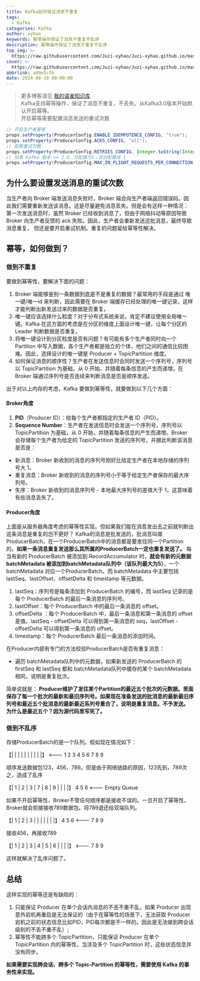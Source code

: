 ```yaml
---
title: Kafka如何保证消息不重复
tags:
  - Kafka
categories: Kafka
author: xyhao
keywords: 幂等操作保证了消息不重复不乱序
description: 幂等操作保证了消息不重复不乱序
top_img: >-
  https://raw.githubusercontent.com/Juzi-xyhao/Juzi-xyhao.github.io/master/assets/articleCover/Kafka.png
cover: >-
  https://raw.githubusercontent.com/Juzi-xyhao/Juzi-xyhao.github.io/master/assets/articleCover/Kafka.png
abbrlink: a09e5cfb
date: 2024-08-18 00:00:00
---
```




> 更多博客请见 [我的语雀知识库](https://www.yuque.com/u41117719/xd1qgc)  
Kafka支持幂等操作，保证了消息不重复，不丢失。从Kafka3.0版本开始默认开启幂等。  
开启幂等需要配置消息发送的重试次数


```java
// 开启生产者幂等
props.setProperty(ProducerConfig.ENABLE_IDEMPOTENCE_CONFIG, "true"); 
props.setProperty(ProducerConfig.ACKS_CONFIG, "all"); 
// 配置重试次数
props.setProperty(ProducerConfig.RETRIES_CONFIG, Integer.toString(Integer.MAX_VALUE)); 
// 如果 Kafka 版本 >= 2.0，可配置为5；否则配置成 1
props.setProperty(ProducerConfig.MAX_IN_FLIGHT_REQUESTS_PER_CONNECTION, "5"); 
```


## 为什么要设置发送消息的重试次数
当生产者向 Broker 端发送消息失败时，Broker 端会向生产者端返回错误码。因此我们需要重新发送该消息。这是尽量避免消息丢失。但是会有这样一种情况：
第一次发送消息时，虽然 Broker 已经收到消息了，但由于网络抖动等原因导致 Broker 向生产者反馈的 ack 失败。因此，生产者会重新发送这批消息，最终导致消息重复。
但还是要开启重试机制。重复的问题留给幂等性解决。

## 幂等，如何做到？
### 做到不重复
要做到幂等性，要解决下面的问题：

1. Broker 端能够鉴别一条数据到底是不是重复的数据？最常用的手段是通过 唯一键/唯一id 来判断，因此需要在 Broker 端缓存已经处理的唯一键记录，这样才能判断出新发送过来的数据是否重复。
2. 唯一键应该选择什么粒度？对于分布式系统来说，肯定不建议使用全局唯一键。Kafka 在这方面的考虑是在分区的维度上面设计唯一键，让每个分区的 Leader 判断数据是否重复。
3. 将唯一键设计到分区粒度是否有问题？有可能有多个生产者同时向一个 Partition 中写入数据，各个生产者都是独立的个体，他们之间的通信比较困难。因此，选择设计的唯一键是 Producer + TopicPartition 维度。
4. 如何保证消息的顺序性？生产者在发送信息时会同时发送一个序列号，序列号以 TopicPartition 为基础，从 0 开始，并随着每条信息的产生而递增。在 Broker 端通过序列号是否连续来判断消息是否是顺序发送。

出于对以上内存的考虑，Kafka 要做到幂等性，就要做到以下几个方面：
#### Broker角度

1. **PID**（Producer ID）：给每个生产者都指定的生产者 ID（PID）。
2. **Sequence Number**：生产者在发送信息时会发送一个序列号，序列号以 TopicPartition 为基础，从 0 开始，并随着每条信息的产生而递增。Broker 会存储每个生产者为给定的 TopicPartition 发送的序列号，并据此判断该消息是否是：
- 新消息：Broker 新收到的消息的序列号刚好比给定生产者在本地存储的序列号大 1。
- 重复消息：Broker 新收到的消息的序列号小于等于给定生产者保存的最大序列号。
- 失序：Broker 新收到的消息序列号 - 本地最大序列号的差值大于 1，这意味着有些消息丢失了。


#### Producer角度
上面是从服务器角度考虑的幂等性实现。但如果我们能在消息发出去之前就判断出这条消息是重复的岂不更好？
Kafka的消息是批发送的，批消息叫做ProducerBatch，在一个ProducerBatch中的消息都是要发往同一个Partition的。**如果一条消息重复发送那么其所属的ProducerBatch一定也重复发送了。**
每当有新的 ProducerBatch 被添加到 RecordAccumulator 时，**就会有新的元数据 batchMetadata 被添加到batchMetadata队列中（该队列最大为5）**，一个batchMetadata 对应一个ProducerBatch。而 batchMetadata 中主要包括lastSeq、lastOffset、offsetDelta 和 timestamp 等元数据。

1. lastSeq：序列号是每条添加到 ProducerBatch 的编号，而 lastSeq 记录的是每个 ProducerBatch 的最后一条消息的序列号。
2. lastOffset：每个 ProducerBatch 中的最后一条消息的 offset。
3. offsetDelta ：每个 ProducerBatch 中，最后一条消息和第一条消息的 offset 差值。lastSeq - offsetDelta 可以得到第一条消息的 seq，lastOffset - offsetDelta 可以得到第一条消息的 offset。
4. timestamp：每个 ProducerBatch 最后一条消息的添加时间。

在Producer内部有专门的方法校验ProducerBatch是否有重复消息：

- 遍历 batchMetadata队列中的元数据，如果新发送的 ProducerBatch 的 firstSeq 和 lastSeq 都和 batchMetadata队列中缓存的某个 batchMetadata 相同，说明是重复批次。

简单说就是：
**Producer维护了发往某个Partition的最近五个批次的元数据。里面保存了每一个批次的最新和最旧序列号。如果现在准备发送的批消息的最新最旧序列号和最近五个批消息的最新最近系列号重合了，说明是重复消息。不予发送。**
**为什么是最近五个？因为源代码里写死了。**




### 做到不乱序
存储ProducerBatch的是一个队列。假如现在情况如下：

【|  |  |  |  |  |  |  |  |  |】                       <--- 1 2 3 4 5 6 7 8 9

顺序发送数据包123，456，789。但是由于网络链路的原因，123先到，789次之，造成了乱序

【| 1 | 2 | 3 | 7 | 8 | 9 |  |  |  |】 4 5 6   <--- Empty Queue

如果不开启幂等性，Broker不管任何顺序都是接收不误的。一旦开启了幂等性，Broker就会拒接接收789数据包。将789退还给双端队列。

【| 1 | 2 | 3 |  |  |  |  |  |  |】 4 5 6         <---                  7 8 9

接收456，再接收789

【| 1 | 2 | 3 | 4 | 5 | 6 |  |  |  |】            <---                  7 8 9

这样就解决了乱序问题了。

## 总结
这样实现的幂等还是有缺陷的：

1. 只能保证 Producer 在单个会话内消息的不丟不重不乱，如果 Producer 出现意外宕机再重启是无法保证的（由于在幂等性的场景下，无法获取 Producer 宕机之前的状态信息比如PID，PID每次都是不一样的。因此是无法做到跨会话级别的不丢不重不乱）;
2. 幂等性不能跨多个 TopicPartition，只能保证 Producer 在单个 TopicPartition 内的幂等性，当涉及多个 TopicPartition 时，这些状态信息并没有同步。

**如果需要实现跨会话、跨多个 Topic-Partition 的幂等性，需要使用 Kafka 的事务性来实现。**

